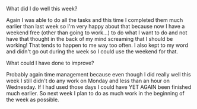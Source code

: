 What did I do well this week?

Again I was able to do all the tasks and this time I completed them much earlier than last week so I'm very happy about that because now I have a weekend free (other than going to work...) to do what I want to do and not have that thought in the back of my mind screaming that I should be working! That tends to happen to me way too often. I also kept to my word and didn't go out during the week so I could use the weekend for that.

What could I have done to improve?

Probably again time management because even though I did really well this week I still didn't do any work on Monday and less than an hour on Wednesday. If I had used those days I could have YET AGAIN been finished much earlier. So next week I plan to do as much work in the beginning of the week as possible. 

